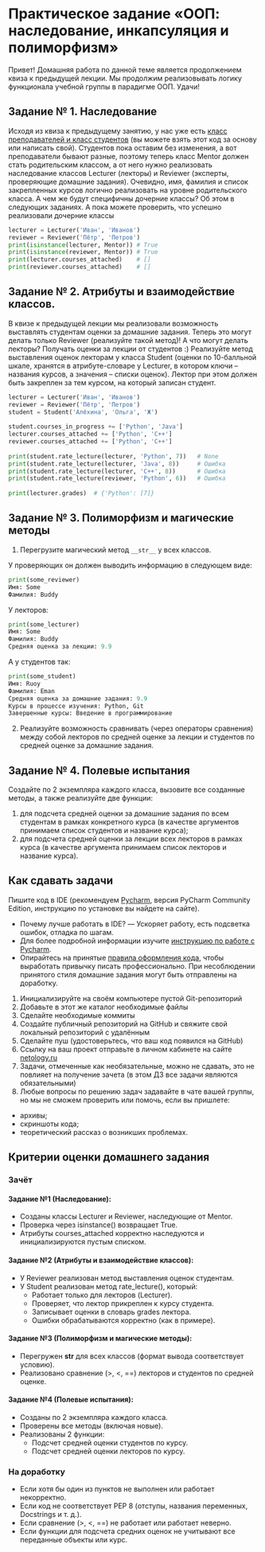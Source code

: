 # Практическое задание «ООП: наследование, инкапсуляция и полиморфизм»
​Привет! Домашняя работа по данной теме является продолжением квиза к предыдущей лекции. Мы продолжим реализовывать логику функционала учебной группы в парадигме ООП.
Удачи!
 
## Задание № 1. Наследование
Исходя из квиза к предыдущему занятию, у нас уже есть [класс преподавателей и класс студентов](https://github.com/netology-code/py-homeworks-basic/blob/new_oop/6.classes/students_and_mentor.py) (вы можете взять этот код за основу или написать свой). Студентов пока оставим без изменения, а вот преподаватели бывают разные, поэтому теперь класс Mentor должен стать родительским классом, а от него нужно реализовать наследование классов Lecturer (лекторы) и Reviewer (эксперты, проверяющие домашние задания). Очевидно, имя, фамилия и список закрепленных курсов логично реализовать на уровне родительского класса. А чем же будут специфичны дочерние классы? Об этом в следующих заданиях. А пока можете проверить, что успешно реализовали дочерние классы
```python
lecturer = Lecturer('Иван', 'Иванов')
reviewer = Reviewer('Пётр', 'Петров')
print(isinstance(lecturer, Mentor)) # True
print(isinstance(reviewer, Mentor)) # True
print(lecturer.courses_attached)    # []
print(reviewer.courses_attached)    # []
```
 
## Задание № 2. Атрибуты и взаимодействие классов.
В квизе к предыдущей лекции мы реализовали возможность выставлять студентам оценки за домашние задания. Теперь это могут делать только Reviewer (реализуйте такой метод)! А что могут делать лекторы? Получать оценки за лекции от студентов :) Реализуйте метод выставления оценок лекторам у класса Student (оценки по 10-балльной шкале, хранятся в атрибуте-словаре у Lecturer, в котором ключи – названия курсов, а значения – списки оценок). Лектор при этом должен быть закреплен за тем курсом, на который записан студент. 
```python
lecturer = Lecturer('Иван', 'Иванов')
reviewer = Reviewer('Пётр', 'Петров')
student = Student('Алёхина', 'Ольга', 'Ж')
 
student.courses_in_progress += ['Python', 'Java']
lecturer.courses_attached += ['Python', 'C++']
reviewer.courses_attached += ['Python', 'C++']
 
print(student.rate_lecture(lecturer, 'Python', 7))   # None
print(student.rate_lecture(lecturer, 'Java', 8))     # Ошибка
print(student.rate_lecture(lecturer, 'С++', 8))      # Ошибка
print(student.rate_lecture(reviewer, 'Python', 6))   # Ошибка
 
print(lecturer.grades)  # {'Python': [7]}  
```
 
## Задание № 3. Полиморфизм и магические методы
1. Перегрузите магический метод ```__str__``` у всех классов. 
 
У проверяющих он должен выводить информацию в следующем виде:
```python
print(some_reviewer)
Имя: Some
Фамилия: Buddy
```
 
У лекторов:
```python
print(some_lecturer)
Имя: Some
Фамилия: Buddy
Средняя оценка за лекции: 9.9
```
 
А у студентов так:
```python
print(some_student)
Имя: Ruoy
Фамилия: Eman
Средняя оценка за домашние задания: 9.9
Курсы в процессе изучения: Python, Git
Завершенные курсы: Введение в программирование
```
 
2. Реализуйте возможность сравнивать (через операторы сравнения) между собой лекторов по средней оценке за лекции и студентов по средней оценке за домашние задания.
 
## Задание № 4. Полевые испытания
Создайте по 2 экземпляра каждого класса, вызовите все созданные методы, а также реализуйте две функции:
1. для подсчета средней оценки за домашние задания по всем студентам в рамках конкретного курса (в качестве аргументов принимаем список студентов и название курса);
2. для подсчета средней оценки за лекции всех лекторов в рамках курса (в качестве аргумента принимаем список лекторов и название курса).
 
 
## Как сдавать задачи
Пишите код в IDE (рекомендуем [Pycharm]([https://www.jetbrains.com/ru-ru/pycharm/download/#section=windows](https://www.jetbrains.com/ru-ru/pycharm/download/other.html)), версия PyCharm Community Edition, инструкцию по установке вы найдете на сайте).  
- Почему лучше работать в IDE? — Ускоряет работу, есть подсветка ошибок, отладка по шагам.  
- Для более подробной информации изучите [инструкцию по работе с Pycharm](https://github.com/netology-code/guides/blob/master/python/Pycharm.md).  
- Опирайтесь на принятые [правила оформления кода](https://github.com/netology-code/codestyle/tree/master/python), чтобы выработать привычку писать профессионально. При несоблюдении принятого стиля домашние задания могут быть отправлены на доработку. 
 
1. Инициализируйте на своём компьютере пустой Git-репозиторий
2. Добавьте в этот же каталог необходимые файлы
3. Сделайте необходимые коммиты
4. Создайте публичный репозиторий на GitHub и свяжите свой локальный репозиторий с удалённым
5. Сделайте пуш (удостоверьтесь, что ваш код появился на GitHub)
6. Ссылку на ваш проект отправьте в личном кабинете на сайте [netology.ru](http://netology.ru/)
7. Задачи, отмеченные как необязательные, можно не сдавать, это не повлияет на получение зачета (в этом ДЗ все задачи являются обязательными)
8. Любые вопросы по решению задач задавайте в чате вашей группы, но мы не сможем проверить или помочь, если вы пришлете:
* архивы;
* скриншоты кода;
* теоретический рассказ о возникших проблемах.

## Критерии оценки домашнего задания

### Зачёт
#### Задание №1 (Наследование):
- Созданы классы Lecturer и Reviewer, наследующие от Mentor.
- Проверка через isinstance() возвращает True.
- Атрибуты courses_attached корректно наследуются и инициализируются пустым списком.

#### Задание №2 (Атрибуты и взаимодействие классов):
- У Reviewer реализован метод выставления оценок студентам.
- У Student реализован метод rate_lecture(), который:
  - Работает только для лекторов (Lecturer).
  - Проверяет, что лектор прикреплен к курсу студента.
  - Записывает оценки в словарь grades лектора.
  - Ошибки обрабатываются корректно (как в примере).

#### Задание №3 (Полиморфизм и магические методы):
- Перегружен __str__ для всех классов (формат вывода соответствует условию).
- Реализовано сравнение (>, <, ==) лекторов и студентов по средней оценке.

#### Задание №4 (Полевые испытания):
- Созданы по 2 экземпляра каждого класса.
- Проверены все методы (включая новые).
- Реализованы 2 функции:
  - Подсчет средней оценки студентов по курсу.
  - Подсчет средней оценки лекторов по курсу.

### На доработку
- Если хотя бы один из пунктов не выполнен или работает некорректно.
- Если код не соответствует PEP 8 (отступы, названия переменных, Docstrings и т. д.).
- Если сравнение (>, <, ==) не работает или работает неверно.
- Если функции для подсчета средних оценок не учитывают все переданные объекты или курс.
